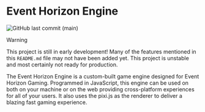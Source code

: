 # Event Horizon Engine

![GitHub last commit (main)](https://img.shields.io/github/last-commit/EliasElliotson/eventhorizon/main)

> [!WARNING]  
> This project is still in early development!  Many of the features mentioned in this `README.md` file may not have been added yet.  This project is unstable and most certainly not ready for production.

The Event Horizon Engine is a custom-built game engine designed for Event Horizon Gaming.  Programmed in JavaScript, this engine can be used on both on your machine or on the web providing cross-platform experiences for all of your users.  It also uses the pixi.js as the renderer to deliver a blazing fast gaming experience.
